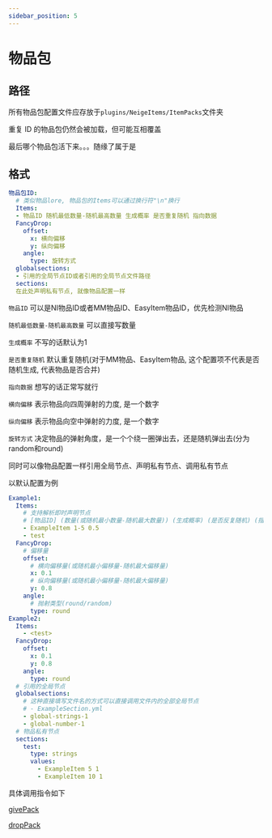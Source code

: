 ```yaml
---
sidebar_position: 5
---
```


# 物品包

## 路径

所有物品包配置文件应存放于`plugins/NeigeItems/ItemPacks`文件夹

重复 ID 的物品包仍然会被加载，但可能互相覆盖

最后哪个物品包活下来。。。随缘了属于是

## 格式

```yaml
物品包ID:
  # 类似物品lore, 物品包的Items可以通过换行符"\n"换行
  Items:
  - 物品ID 随机最低数量-随机最高数量 生成概率 是否重复随机 指向数据
  FancyDrop:
    offset:
      x: 横向偏移
      y: 纵向偏移
    angle:
      type: 旋转方式
  globalsections:
  - 引用的全局节点ID或者引用的全局节点文件路径
  sections:
  在此处声明私有节点, 就像物品配置一样
```

`物品ID` 可以是NI物品ID或者MM物品ID、EasyItem物品ID，优先检测NI物品

`随机最低数量-随机最高数量` 可以直接写数量

`生成概率` 不写的话默认为1

`是否重复随机` 默认重复随机(对于MM物品、EasyItem物品, 这个配置项不代表是否随机生成, 代表物品是否合并)

`指向数据` 想写的话正常写就行

`横向偏移` 表示物品向四周弹射的力度, 是一个数字

`纵向偏移` 表示物品向空中弹射的力度, 是一个数字

`旋转方式` 决定物品的弹射角度，是一个个绕一圈弹出去，还是随机弹出去(分为random和round)

同时可以像物品配置一样引用全局节点、声明私有节点、调用私有节点

以默认配置为例

```yaml
Example1:
  Items:
    # 支持解析即时声明节点
    # [物品ID] (数量(或随机最小数量-随机最大数量)) (生成概率) (是否反复随机) (指向数据)
    - ExampleItem 1-5 0.5
    - test
  FancyDrop:
    # 偏移量
    offset:
      # 横向偏移量(或随机最小偏移量-随机最大偏移量)
      x: 0.1
      # 纵向偏移量(或随机最小偏移量-随机最大偏移量)
      y: 0.8
    angle:
      # 抛射类型(round/random)
      type: round
Example2:
  Items:
    - <test>
  FancyDrop:
    offset:
      x: 0.1
      y: 0.8
    angle:
      type: round
  # 引用的全局节点
  globalsections:
    # 这种直接填写文件名的方式可以直接调用文件内的全部全局节点
    # - ExampleSection.yml
    - global-strings-1
    - global-number-1
  # 物品私有节点
  sections:
    test:
      type: strings
      values:
        - ExampleItem 5 1
        - ExampleItem 10 1
```

具体调用指令如下

[givePack](../指令/物品获取.md#givepack)

[dropPack](../指令/物品掉落.md#droppack)